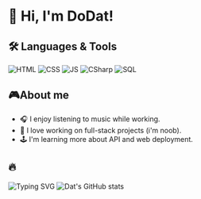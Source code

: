 # 👋 Hi, I'm DoDat!

## 🛠 Languages & Tools
![HTML](https://img.shields.io/badge/Code-HTML-orange)
![CSS](https://img.shields.io/badge/Style-CSS-blue)
![JS](https://img.shields.io/badge/Script-JavaScript-yellow)
![CSharp](https://img.shields.io/badge/Code-C%23-green)
![SQL](https://img.shields.io/badge/Database-SQL-lightgrey)

## 🎮About me
- 🎧 I enjoy listening to music while working.  
- 💪 I love working on full-stack projects (i'm noob).  
- 🕹 I'm learning more about API and web deployment.

## 🔥
![Typing SVG](https://readme-typing-svg.herokuapp.com?size=24&lines=Welcome+to+my+GitHub!;I'm+a+Web+Developer)
![Dat's GitHub stats](https://github-readme-stats.vercel.app/api?username=Datdo010905&show_icons=true&theme=tokyonight)
